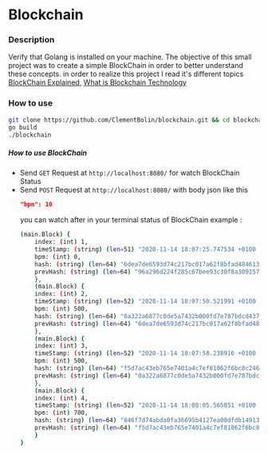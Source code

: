 # Blockchain

### Description

Verify that Golang is installed on your machine.
The objective of this small project was to create a simple BlockChain in order to better understand these concepts.
in order to realize this project I read it's different topics [BlockChain Explained](https://www.investopedia.com/terms/b/blockchain.asp), [What is Blockchain Technology](https://blockgeeks.com/guides/what-is-blockchain-technology/) 

### How to use

```bash
git clone https://github.com/ClementBolin/blockchain.git && cd blockchain
go build
./blockchain
```

##### How to use BlockChain

- Send ```GET``` Request at ```http://localhost:8080/``` for watch BlockChain Status
- Send ```POST``` Request at ```http://localhost:8080/``` with body json like this
    ```json
    "bpm": 10
    ```
    you can watch after in your terminal status of BlockChain example :
    ```bash
    (main.Block) {
        index: (int) 1,
        timeStamp: (string) (len=51) "2020-11-14 18:07:25.747534 +0100 CET m=+2.759705884",
        bpm: (int) 0,
        hash: (string) (len=64) "6dea7de6593d74c217bc017a62f8bfad4846138f6db3aa73cc6e66c0b90e73a0",
        prevHash: (string) (len=64) "96a296d224f285c67bee93c30f8a309157f0daa35dc5b87e410b78630a09cfc7"
        },
        (main.Block) {
        index: (int) 2,
        timeStamp: (string) (len=52) "2020-11-14 18:07:50.521991 +0100 CET m=+27.533483335",
        bpm: (int) 500,
        hash: (string) (len=64) "0a322a6877c0de5a7432b000fd7e787bdcd43738efad5278b00809f64b82a308",
        prevHash: (string) (len=64) "6dea7de6593d74c217bc017a62f8bfad4846138f6db3aa73cc6e66c0b90e73a0"
        },
        (main.Block) {
        index: (int) 3,
        timeStamp: (string) (len=52) "2020-11-14 18:07:58.238916 +0100 CET m=+35.250196832",
        bpm: (int) 500,
        hash: (string) (len=64) "f5d7ac43eb765e7401a4c7ef81062f6bc8c2468e490536f5998ca78ac90b6403",
        prevHash: (string) (len=64) "0a322a6877c0de5a7432b000fd7e787bdcd43738efad5278b00809f64b82a308"
        },
        (main.Block) {
        index: (int) 4,
        timeStamp: (string) (len=52) "2020-11-14 18:08:05.565851 +0100 CET m=+42.576930719",
        bpm: (int) 700,
        hash: (string) (len=64) "846f7d74abda0fa36695b4127ea00dfdb149136a5c21ce34e4d5ed505416124c",
        prevHash: (string) (len=64) "f5d7ac43eb765e7401a4c7ef81062f6bc8c2468e490536f5998ca78ac90b6403"
        }
    }
    ```

